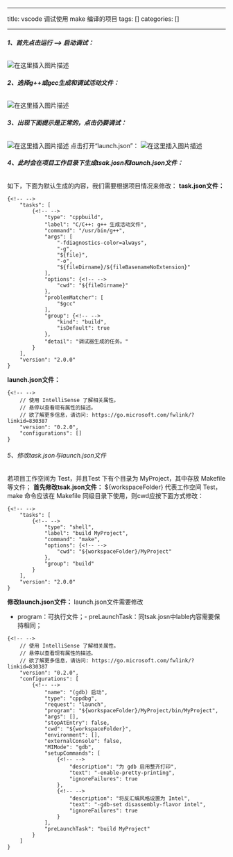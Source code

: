 
--- 
title:  vscode 调试使用 make 编译的项目 
tags: []
categories: [] 

---
###### **1、首先点击运行 --&gt; 启动调试：**

<img src="https://img-blog.csdnimg.cn/18c2bf060b904854adc7b7cef3d9ea7d.png" alt="在这里插入图片描述">

###### **2、选择g++或gcc生成和调试活动文件：**

<img src="https://img-blog.csdnimg.cn/ccc811cd5b9d46e787685ee9402dc76e.png" alt="在这里插入图片描述">

###### **3、出现下面提示是正常的，点击仍要调试：**

<img src="https://img-blog.csdnimg.cn/2c9061b5d41648839dbb43bc1adb3ba4.png" alt="在这里插入图片描述"> 点击打开“launch.json”： <img src="https://img-blog.csdnimg.cn/0ca8ceb1c62d4136a4a5f9c55e928969.png" alt="在这里插入图片描述">

###### **4、此时会在项目工作目录下生成tsak.josn和launch.json文件：**

如下，下面为默认生成的内容，我们需要根据项目情况来修改： **task.json文件：**

```
{<!-- -->
    "tasks": [
        {<!-- -->
            "type": "cppbuild",
            "label": "C/C++: g++ 生成活动文件",
            "command": "/usr/bin/g++",
            "args": [
                "-fdiagnostics-color=always",
                "-g",
                "${file}",
                "-o",
                "${fileDirname}/${fileBasenameNoExtension}"
            ],
            "options": {<!-- -->
                "cwd": "${fileDirname}"
            },
            "problemMatcher": [
                "$gcc"
            ],
            "group": {<!-- -->
                "kind": "build",
                "isDefault": true
            },
            "detail": "调试器生成的任务。"
        }
    ],
    "version": "2.0.0"
}

```

**launch.json文件：**

```
{<!-- -->
    // 使用 IntelliSense 了解相关属性。 
    // 悬停以查看现有属性的描述。
    // 欲了解更多信息，请访问: https://go.microsoft.com/fwlink/?linkid=830387
    "version": "0.2.0",
    "configurations": []
}

```

###### 5、修改task.json与launch.json文件

若项目工作空间为 Test，并且Test 下有个目录为 MyProject，其中存放 Makefile 等文件； **首先修改tsak.json文件：** ${workspaceFolder} 代表工作空间 Test，make 命令应该在 Makefile 同级目录下使用，则cwd应按下面方式修改：

```
{<!-- -->
    "tasks": [
        {<!-- -->
            "type": "shell",
            "label": "build MyProject",
            "command": "make",
            "options": {<!-- -->
                "cwd": "${workspaceFolder}/MyProject"
            },
            "group": "build"
        }
    ],
    "version": "2.0.0"
}

```

**修改launch.json文件：** launch.json文件需要修改
- program：可执行文件；- preLaunchTask：同tsak.josn中lable内容需要保持相同；
```
{<!-- -->
    // 使用 IntelliSense 了解相关属性。 
    // 悬停以查看现有属性的描述。
    // 欲了解更多信息，请访问: https://go.microsoft.com/fwlink/?linkid=830387
    "version": "0.2.0",
    "configurations": [
        {<!-- -->
            "name": "(gdb) 启动",
            "type": "cppdbg",
            "request": "launch",
            "program": "${workspaceFolder}/MyProject/bin/MyProject",
            "args": [],
            "stopAtEntry": false,
            "cwd": "${workspaceFolder}",
            "environment": [],
            "externalConsole": false,
            "MIMode": "gdb",
            "setupCommands": [
                {<!-- -->
                    "description": "为 gdb 启用整齐打印",
                    "text": "-enable-pretty-printing",
                    "ignoreFailures": true
                },
                {<!-- -->
                    "description": "将反汇编风格设置为 Intel",
                    "text": "-gdb-set disassembly-flavor intel",
                    "ignoreFailures": true
                }
            ],
            "preLaunchTask": "build MyProject"
        }
    ]
}

```
